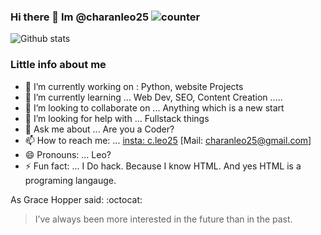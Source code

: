 ### Hi there 👋 Im @charanleo25 ![counter](https://enn1pyav5hvt0a.m.pipedream.net)
![Github stats](https://github-readme-stats.vercel.app/api?username=Charanleo25)


### Little info about me

- 🔭 I’m currently working on : Python, website Projects
- 🌱 I’m currently learning ... Web Dev, SEO, Content Creation .....
- 👯 I’m looking to collaborate on ... Anything which is a new start
- 🤔 I’m looking for help with ... Fullstack things
- 💬 Ask me about ... Are you a Coder?
- 📫 How to reach me: ... [insta: c.leo25](https://instagram.com/c.leo25) [Mail: charanleo25@gmail.com]
- 😄 Pronouns: ... Leo?
- ⚡ Fun fact: ... I Do hack. Because I know HTML. And yes HTML is a programing langauge.

As Grace Hopper said:  :octocat:
> I’ve always been more interested
> in the future than in the past.
